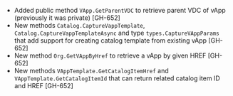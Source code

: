 * Added public method `VApp.GetParentVDC` to retrieve parent VDC of vApp (previously it was private)
  [GH-652]
* New methods `Catalog.CaptureVappTemplate`, `Catalog.CaptureVappTemplateAsync` and type
  `types.CaptureVAppParams` that add support for creating catalog template from existing vApp
  [GH-652]
* New method `Org.GetVAppByHref` to retrieve a vApp by given HREF [GH-652]
* New methods `VAppTemplate.GetCatalogItemHref` and `VAppTemplate.GetCatalogItemId` that can return
  related catalog item ID and HREF [GH-652]
